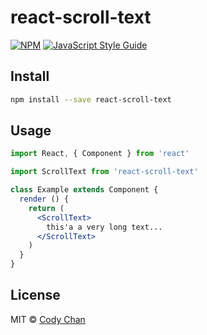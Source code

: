 # react-scroll-text

> 

[![NPM](https://img.shields.io/npm/v/react-scroll-text.svg)](https://www.npmjs.com/package/react-scroll-text) [![JavaScript Style Guide](https://img.shields.io/badge/code_style-standard-brightgreen.svg)](https://standardjs.com)

## Install

```bash
npm install --save react-scroll-text
```

## Usage

```jsx
import React, { Component } from 'react'

import ScrollText from 'react-scroll-text'

class Example extends Component {
  render () {
    return (
      <ScrollText>
        this'a a very long text...
      </ScrollText>
    )
  }
}
```

## License

MIT © [Cody Chan](https://github.com/int64ago)
